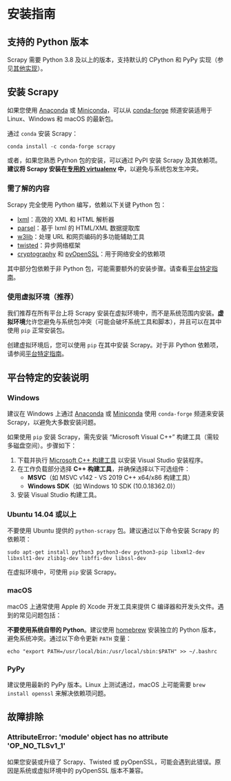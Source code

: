 # 安装指南

## 支持的 Python 版本

Scrapy 需要 Python 3.8 及以上的版本，支持默认的 CPython 和 PyPy 实现（参见[其他实现](https://docs.python.org/3/reference/introduction.html#implementations)）。

## 安装 Scrapy

如果您使用 [Anaconda](https://docs.anaconda.com/anaconda/) 或 [Miniconda](https://docs.conda.io/projects/conda/en/latest/user-guide/install/index.html)，可以从 [conda-forge](https://conda-forge.org/) 频道安装适用于 Linux、Windows 和 macOS 的最新包。

通过 `conda` 安装 Scrapy：

```
conda install -c conda-forge scrapy
```

或者，如果您熟悉 Python 包的安装，可以通过 PyPI 安装 Scrapy 及其依赖项。**建议将 Scrapy 安装在[专用的 virtualenv](https://docs.scrapy.org/en/latest/intro/install.html#intro-using-virtualenv) 中**，以避免与系统包发生冲突。

### 需了解的内容

Scrapy 完全使用 Python 编写，依赖以下关键 Python 包：

- [lxml](https://lxml.de/index.html)：高效的 XML 和 HTML 解析器
- [parsel](https://pypi.org/project/parsel/)：基于 lxml 的 HTML/XML 数据提取库
- [w3lib](https://pypi.org/project/w3lib/)：处理 URL 和网页编码的多功能辅助工具
- [twisted](https://twistedmatrix.com/trac/)：异步网络框架
- [cryptography](https://cryptography.io/en/latest/) 和 [pyOpenSSL](https://pypi.org/project/pyOpenSSL/)：用于网络安全的依赖项

其中部分包依赖于非 Python 包，可能需要额外的安装步骤。请查看[平台特定指南](https://docs.scrapy.org/en/latest/intro/install.html#intro-install-platform-notes)。

### 使用虚拟环境（推荐）

我们推荐在所有平台上将 Scrapy 安装在虚拟环境中，而不是系统范围内安装。**虚拟环境**允许您避免与系统包冲突（可能会破坏系统工具和脚本），并且可以在其中使用 `pip` 正常安装包。

创建虚拟环境后，您可以使用 `pip` 在其中安装 Scrapy。对于非 Python 依赖项，请参阅[平台特定指南](https://docs.scrapy.org/en/latest/intro/install.html#intro-install-platform-notes)。

## 平台特定的安装说明

### Windows

建议在 Windows 上通过 [Anaconda](https://docs.anaconda.com/anaconda/) 或 [Miniconda](https://docs.conda.io/projects/conda/en/latest/user-guide/install/index.html) 使用 `conda-forge` 频道来安装 Scrapy，以避免大多数安装问题。

如果使用 `pip` 安装 Scrapy，需先安装 “Microsoft Visual C++” 构建工具（需较多磁盘空间）。步骤如下：

1. 下载并执行 [Microsoft C++ 构建工具](https://visualstudio.microsoft.com/visual-cpp-build-tools/) 以安装 Visual Studio 安装程序。
2. 在工作负载部分选择 **C++ 构建工具**，并确保选择以下可选组件：
    - **MSVC**（如 MSVC v142 - VS 2019 C++ x64/x86 构建工具）
    - **Windows SDK**（如 Windows 10 SDK (10.0.18362.0)）
3. 安装 Visual Studio 构建工具。

### Ubuntu 14.04 或以上

不要使用 Ubuntu 提供的 `python-scrapy` 包。建议通过以下命令安装 Scrapy 的依赖项：

```
sudo apt-get install python3 python3-dev python3-pip libxml2-dev libxslt1-dev zlib1g-dev libffi-dev libssl-dev
```

在虚拟环境中，可使用 `pip` 安装 Scrapy。

### macOS

macOS 上通常使用 Apple 的 Xcode 开发工具来提供 C 编译器和开发头文件。遇到的常见问题包括：

**不要使用系统自带的 Python**。建议使用 [homebrew](https://brew.sh/) 安装独立的 Python 版本，避免系统冲突。通过以下命令更新 `PATH` 变量：

  ```
  echo "export PATH=/usr/local/bin:/usr/local/sbin:$PATH" >> ~/.bashrc
  ```

### PyPy

建议使用最新的 PyPy 版本。Linux 上测试通过，macOS 上可能需要 `brew install openssl` 来解决依赖项问题。

## 故障排除

### AttributeError: 'module' object has no attribute 'OP_NO_TLSv1_1'

如果您安装或升级了 Scrapy、Twisted 或 pyOpenSSL，可能会遇到此错误。原因是系统或虚拟环境中的 pyOpenSSL 版本不兼容。
